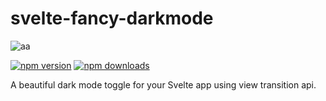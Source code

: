 # svelte-fancy-darkmode

![aa](https://github.com/user-attachments/assets/2733f4af-cf14-4f29-97f9-3937f6d3ebf6)

[![npm version](https://img.shields.io/npm/v/svelte-fancy-darkmode?color=yellow)](https://npmjs.com/package/svelte-fancy-darkmode)
[![npm downloads](https://img.shields.io/npm/dm/svelte-fancy-darkmode?color=yellow)](https://npmjs.com/package/svelte-fancy-darkmode)

A beautiful dark mode toggle for your Svelte app using view transition api.
